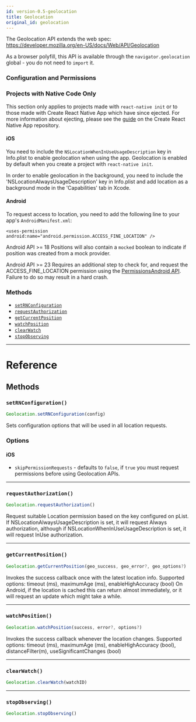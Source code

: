 ```yaml
---
id: version-0.5-geolocation
title: Geolocation
original_id: geolocation
---
```


The Geolocation API extends the web spec:
https://developer.mozilla.org/en-US/docs/Web/API/Geolocation

As a browser polyfill, this API is available through the `navigator.geolocation`
global - you do not need to `import` it.

### Configuration and Permissions

<div class="banner-crna-ejected">
  <h3>Projects with Native Code Only</h3>
  <p>
    This section only applies to projects made with <code>react-native init</code>
    or to those made with Create React Native App which have since ejected. For
    more information about ejecting, please see
    the <a href="https://github.com/react-community/create-react-native-app/blob/master/EJECTING.md" target="_blank">guide</a> on
    the Create React Native App repository.
  </p>
</div>

#### iOS
You need to include the `NSLocationWhenInUseUsageDescription` key
in Info.plist to enable geolocation when using the app. Geolocation is
enabled by default when you create a project with `react-native init`.

In order to enable geolocation in the background, you need to include the
'NSLocationAlwaysUsageDescription' key in Info.plist and add location as
a background mode in the 'Capabilities' tab in Xcode.

#### Android
To request access to location, you need to add the following line to your
app's `AndroidManifest.xml`:

`<uses-permission android:name="android.permission.ACCESS_FINE_LOCATION" />`

Android API >= 18 Positions will also contain a `mocked` boolean to indicate if position
was created from a mock provider.

<p>
  Android API >= 23 Requires an additional step to check for, and request
  the ACCESS_FINE_LOCATION permission using
  the <a href="https://facebook.github.io/react-native/docs/permissionsandroid.html" target="_blank">PermissionsAndroid API</a>.
  Failure to do so may result in a hard crash.
</p>


### Methods

- [`setRNConfiguration`](docs/geolocation.html#setrnconfiguration)
- [`requestAuthorization`](docs/geolocation.html#requestauthorization)
- [`getCurrentPosition`](docs/geolocation.html#getcurrentposition)
- [`watchPosition`](docs/geolocation.html#watchposition)
- [`clearWatch`](docs/geolocation.html#clearwatch)
- [`stopObserving`](docs/geolocation.html#stopobserving)




---

# Reference

## Methods

### `setRNConfiguration()`

```javascript
Geolocation.setRNConfiguration(config)
```


Sets configuration options that will be used in all location requests.

### Options

#### iOS

- `skipPermissionRequests` - defaults to `false`, if `true` you must request permissions
before using Geolocation APIs.





---

### `requestAuthorization()`

```javascript
Geolocation.requestAuthorization()
```


Request suitable Location permission based on the key configured on pList.
If NSLocationAlwaysUsageDescription is set, it will request Always authorization,
although if NSLocationWhenInUseUsageDescription is set, it will request InUse
authorization.




---

### `getCurrentPosition()`

```javascript
Geolocation.getCurrentPosition(geo_success, geo_error?, geo_options?)
```


Invokes the success callback once with the latest location info.  Supported
options: timeout (ms), maximumAge (ms), enableHighAccuracy (bool)
On Android, if the location is cached this can return almost immediately,
or it will request an update which might take a while.




---

### `watchPosition()`

```javascript
Geolocation.watchPosition(success, error?, options?)
```


Invokes the success callback whenever the location changes.  Supported
options: timeout (ms), maximumAge (ms), enableHighAccuracy (bool), distanceFilter(m), useSignificantChanges (bool)




---

### `clearWatch()`

```javascript
Geolocation.clearWatch(watchID)
```



---

### `stopObserving()`

```javascript
Geolocation.stopObserving()
```



